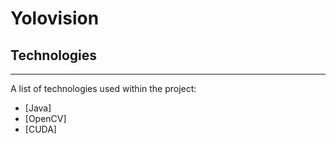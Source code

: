 # Yolovision
## Technologies
***
A list of technologies used within the project:
* [Java]
* [OpenCV]
* [CUDA]
